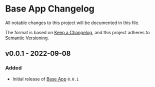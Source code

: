 # Base App Changelog

All notable changes to this project will be documented in this file.

The format is based on [Keep a Changelog](https://keepachangelog.com/en/1.0.0/),
and this project adheres to [Semantic Versioning](https://semver.org/spec/v2.0.0.html).

<!-- ## [UNRELEASED]
### Added
### Changed
### Deprecated
### Removed -->

## v0.0.1 - 2022-09-08

### Added

- Initial release of [Base App](https://github.com/kwangil77/development) `0.0.1`